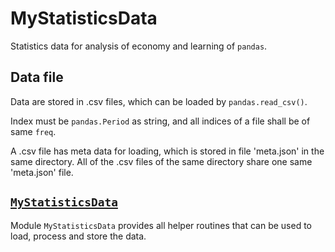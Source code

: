 # MyStatisticsData
Statistics data for analysis of economy and learning of `pandas`.

## Data file
Data are stored in .csv files, which can be loaded by `pandas.read_csv()`.

Index must be `pandas.Period` as string, and all indices of a file shall be of same `freq`.

A .csv file has meta data for loading, which is stored in file 'meta.json' in the same directory. All of the .csv files of the same directory share one same 'meta.json' file.

## [`MyStatisticsData`](./MyStatisticsData.py)
Module `MyStatisticsData` provides all helper routines that can be used to load, process and store the data.
